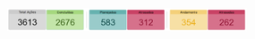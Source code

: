 <div align="center">
 
<a href="https://github.com/Sissaz" > <img width="85%"  src="https://github.com/Sissaz/power-bi/blob/main/card-tasks/cards-tasks.png?raw=true" /></a>
 
</div>
